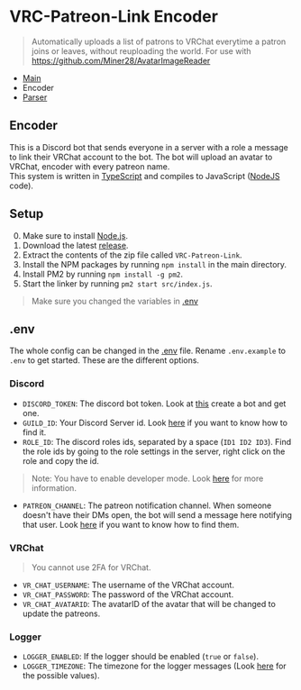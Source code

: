 # VRC-Patreon-Link Encoder
> Automatically uploads a list of patrons to VRChat everytime a patron joins or leaves, without reuploading the world. For use with https://github.com/Miner28/AvatarImageReader

- [Main](../README.md)
- Encoder
- [Parser](../parser/README.md)

## Encoder
This is a Discord bot that sends everyone in a server with a role a message to link their VRChat account to the bot. The bot will upload an avatar to VRChat, encoder with every patreon name.<br>
This system is written in [TypeScript](https://www.typescriptlang.org/) and compiles to JavaScript ([NodeJS](http://nodejs.org/) code).

## Setup
0. Make sure to install [Node.js](https://nodejs.org/en/download/).
1. Download the latest [release](https://github.com/Paultje52/vrc-patreon-link/releases).
2. Extract the contents of the zip file called `VRC-Patreon-Link`.
3. Install the NPM packages by running `npm install` in the main directory.
4. Install PM2 by running `npm install -g pm2`.
5. Start the linker by running `pm2 start src/index.js`.
> Make sure you changed the variables in [.env](#env)

## .env
The whole config can be changed in the [.env](.env) file. Rename `.env.example` to `.env` to get started. These are the different options.
### Discord
- `DISCORD_TOKEN`: The discord bot token. Look at [this](https://discordapp.com/developers/applications/me) create a bot and get one.
- `GUILD_ID`: Your Discord Server id. Look [here](https://support.discord.com/hc/en-us/articles/206346498-Where-can-I-find-my-User-Server-Message-ID-) if you want to know how to find it. 
- `ROLE_ID`: The discord roles ids, separated by a space (`ID1 ID2 ID3`). Find the role ids by going to the role settings in the server, right click on the role and copy the id.
> Note: You have to enable developer mode. Look [here](https://support.discord.com/hc/en-us/articles/206346498-Where-can-I-find-my-User-Server-Message-ID-) for more information.
- `PATREON_CHANNEL`: The patreon notification channel. When someone doesn't have their DMs open, the bot will send a message here notifying that user. Look [here](https://support.discord.com/hc/en-us/articles/206346498-Where-can-I-find-my-User-Server-Message-ID-) if you want to know how to find them. 

### VRChat
> You cannot use 2FA for VRChat.
- `VR_CHAT_USERNAME`: The username of the VRChat account.
- `VR_CHAT_PASSWORD`: The password of the VRChat account.
- `VR_CHAT_AVATARID`: The avatarID of the avatar that will be changed to update the patreons.

### Logger
- `LOGGER_ENABLED`: If the logger should be enabled (`true` or `false`).
- `LOGGER_TIMEZONE`: The timezone for the logger messages (Look [here](https://gist.github.com/diogocapela/12c6617fc87607d11fd62d2a4f42b02a) for the possible values).